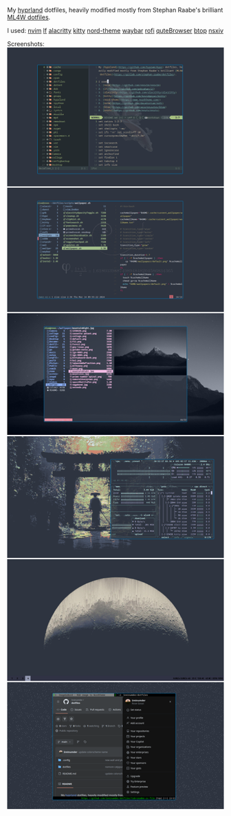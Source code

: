 My [hyprland](https://github.com/hyprwm/Hypr) dotfiles, heavily modified mostly from Stephan Raabe's brilliant [ML4W dotfiles](https://gitlab.com/stephan-raabe/dotfiles).

I used:
[nvim](https://github.com/neovim/neovim)
[lf](https://github.com/gokcehan/lf)
[alacritty](https://github.com/alacritty/alacritty)
[kitty](https://github.com/kovidgoyal/kitty)
[nord-theme](https://www.nordtheme.com/)
[waybar](https://github.com/Alexays/Waybar)
[rofi](https://github.com/davatorium/rofi)
[quteBrowser](https://qutebrowser.org/)
[btop](https://github.com/aristocratos/btop)
[nsxiv](https://github.com/nsxiv/nsxiv)

Screenshots:
![nvim!](dotfiles/rice-screenshots/nvim.png)
![lf!](dotfiles/rice-screenshots/lf.png)
![kitty-file-preview!](dotfiles/rice-screenshots/kitty-lf.png)
![!btop](dotfiles/rice-screenshots/btop.png)
![!waybar](dotfiles/rice-screenshots/waybar.png)
![qute-browser!](dotfiles/rice-screenshots/qute-browser.png)

